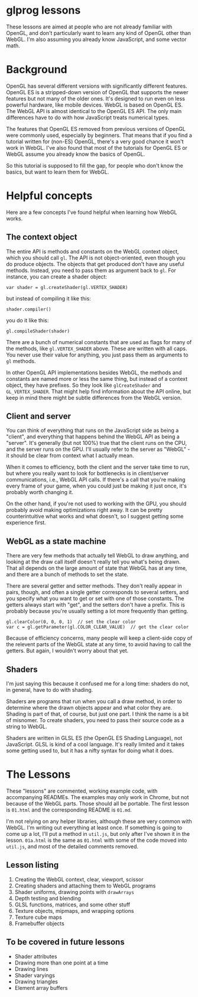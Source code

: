 # glprog lessons

These lessons are aimed at people who are not already familiar with OpenGL, and don't particularly
want to learn any kind of OpenGL other than WebGL. I'm also assuming you already know JavaScript,
and some vector math.

Background
==========

OpenGL has several different versions with significantly different features. OpenGL ES is a
stripped-down version of OpenGL that supports the newer features but not many of the older ones.
It's designed to run even on less powerful hardware, like mobile devices. WebGL is based on OpenGL
ES. The WebGL API is almost identical to the OpenGL ES API. The only main differences have to do
with how JavaScript treats numerical types.

The features that OpenGL ES removed from previous versions of OpenGL were commonly used, especially
by beginners. That means that if you find a tutorial written for (non-ES) OpenGL, there's a very
good chance it won't work in WebGL. I've also found that most of the tutorials for OpenGL ES or
WebGL assume you already know the basics of OpenGL.

So this tutorial is supposed to fill the gap, for people who don't know the basics, but want to
learn them for WebGL.

Helpful concepts
================

Here are a few concepts I've found helpful when learning how WebGL works.

The context object
------------------

The entire API is methods and constants on the WebGL context object, which you should call `gl`.
The API is not object-oriented, even though you do produce objects. The objects that get produced
don't have any useful methods. Instead, you need to pass them as argument back to `gl`. For
instance, you can create a shader object:

	var shader = gl.createShader(gl.VERTEX_SHADER)

but instead of compiling it like this:

	shader.compiler()

you do it like this:

	gl.compileShader(shader)

There are a bunch of numerical constants that are used as flags for many of the methods, like
`gl.VERTEX_SHADER` above. These are written with all caps. You never use their value for anything,
you just pass them as arguments to `gl` methods.

In other OpenGL API implementations besides WebGL, the methods and constants are named more or less
the same thing, but instead of a context object, they have prefixes. So they look like
`glCreateShader` and `GL_VERTEX_SHADER`. That might help find information about the API online, but
keep in mind there might be subtle differences from the WebGL version.

Client and server
-----------------

You can think of everything that runs on the JavaScript side as being a "client", and everything
that happens behind the WebGL API as being a "server". It's generally (but not 100%) true that
the client runs on the CPU, and the server runs on the GPU. I'll usually refer to the server as
"WebGL" - it should be clear from context what I actually mean.

When it comes to efficiency, both the client and the server take time to run, but where you really
want to look for bottlenecks is in client/server communications, i.e., WebGL API calls. If there's
a call that you're making every frame of your game, when you could just be making it just once,
it's probably worth changing it.

On the other hand, if you're not used to working with the GPU, you should probably avoid making
optimizations right away. It can be pretty counterintuitive what works and what doesn't, so I
suggest getting some experience first.

WebGL as a state machine
------------------------

There are very few methods that actually tell WebGL to draw anything, and looking at the draw call
itself doesn't really tell you what's being drawn. That all depends on the large amount of state
that WebGL has at any time, and there are a bunch of methods to set the state.

There are several getter and setter methods. They don't really appear in pairs, though, and often a
single getter corresponds to several setters, and you specify what you want to get or set with one
of those constants. The getters always start with "get", and the setters don't have a prefix. This
is probably because you're usually setting a lot more frequently than getting.

	gl.clearColor(0, 0, 0, 1)  // set the clear color
	var c = gl.getParameter(gl.COLOR_CLEAR_VALUE)  // get the clear color

Because of efficiency concerns, many people will keep a client-side copy of the relevent parts of
the WebGL state at any time, to avoid having to call the getters. But again, I wouldn't worry about
that yet.

Shaders
-------

I'm just saying this because it confused me for a long time: shaders do not, in general, have to do
with shading.

Shaders are programs that run when you call a draw method, in order to determine where the drawn
objects appear and what color they are. Shading is part of that, of course, but just one part. I
think the name is a bit of misnomer. To create shaders, you need to pass their source code as a
string to WebGL.

Shaders are written in GLSL ES (the OpenGL ES Shading Language), not JavaScript. GLSL is kind of a
cool language. It's really limited and it takes some getting used to, but it has a nifty syntax
for doing what it does.

The Lessons
===========

These "lessons" are commented, working example code, with accompanying READMEs. The examples may
only work in Chrome, but not because of the WebGL parts. Those should all be portable. The first
lesson is `01.html` and the corresponding README is `01.md`.

I'm not relying on any helper libraries, although these are very common with WebGL. I'm writing out
everything at least once. If something is going to come up a lot, I'll put a method in `util.js`,
but only after I've shown it in the lesson. `01a.html` is the same as `01.html` with some of the
code moved into `util.js`, and most of the detailed comments removed.

Lesson listing
--------------

1. Creating the WebGL context, clear, viewport, scissor
2. Creating shaders and attaching them to WebGL programs
3. Shader uniforms, drawing points with `drawArrays`
4. Depth testing and blending
5. GLSL functions, matrices, and some other stuff
6. Texture objects, mipmaps, and wrapping options
7. Texture cube maps
8. Framebuffer objects

To be covered in future lessons
-------------------------------

* Shader attributes
* Drawing more than one point at a time
* Drawing lines
* Shader varyings
* Drawing triangles
* Element array buffers
